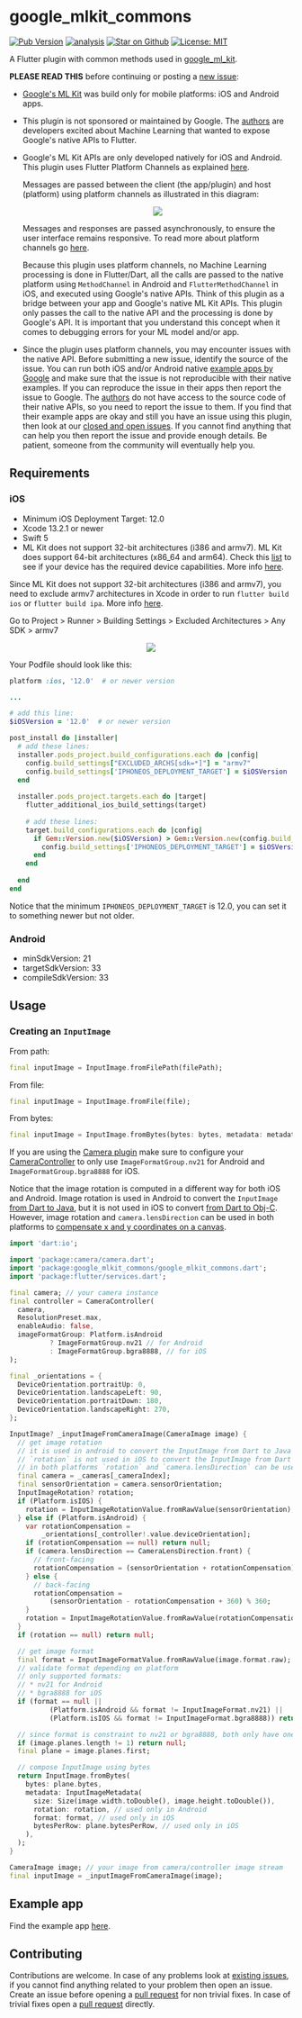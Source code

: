 # google\_mlkit\_commons

[![Pub Version](https://img.shields.io/pub/v/google_mlkit_commons)](https://pub.dev/packages/google_mlkit_commons)
[![analysis](https://github.com/flutter-ml/google_ml_kit_flutter/actions/workflows/flutter.yml/badge.svg)](https://github.com/flutter-ml/google_ml_kit_flutter/actions)
[![Star on Github](https://img.shields.io/github/stars/flutter-ml/google_ml_kit_flutter.svg?style=flat&logo=github&colorB=deeppink&label=stars)](https://github.com/flutter-ml/google_ml_kit_flutter)
[![License: MIT](https://img.shields.io/badge/license-MIT-purple.svg)](https://opensource.org/licenses/MIT)

A Flutter plugin with common methods used in [google\_ml\_kit](https://github.com/flutter-ml/google_ml_kit_flutter).

**PLEASE READ THIS** before continuing or posting a [new issue](https://github.com/flutter-ml/google_ml_kit_flutter/issues):

- [Google's ML Kit](https://developers.google.com/ml-kit) was build only for mobile platforms: iOS and Android apps.

- This plugin is not sponsored or maintained by Google. The [authors](https://github.com/flutter-ml/google_ml_kit_flutter/blob/master/AUTHORS) are developers excited about Machine Learning that wanted to expose Google's native APIs to Flutter.

- Google's ML Kit APIs are only developed natively for iOS and Android. This plugin uses Flutter Platform Channels as explained [here](https://docs.flutter.dev/development/platform-integration/platform-channels).

  Messages are passed between the client (the app/plugin) and host (platform) using platform channels as illustrated in this diagram:

  <p align="center" width="100%">
    <img src="https://docs.flutter.dev/assets/images/docs/PlatformChannels.png"> 
  </p>

  Messages and responses are passed asynchronously, to ensure the user interface remains responsive. To read more about platform channels go [here](https://docs.flutter.dev/development/platform-integration/platform-channels).

  Because this plugin uses platform channels, no Machine Learning processing is done in Flutter/Dart, all the calls are passed to the native platform using `MethodChannel` in Android and `FlutterMethodChannel` in iOS, and executed using Google's native APIs. Think of this plugin as a bridge between your app and Google's native ML Kit APIs. This plugin only passes the call to the native API and the processing is done by Google's API. It is important that you understand this concept when it comes to debugging errors for your ML model and/or app.

- Since the plugin uses platform channels, you may encounter issues with the native API. Before submitting a new issue, identify the source of the issue. You can run both iOS and/or Android native [example apps by Google](https://github.com/googlesamples/mlkit) and make sure that the issue is not reproducible with their native examples. If you can reproduce the issue in their apps then report the issue to Google. The [authors](https://github.com/flutter-ml/google_ml_kit_flutter/blob/master/AUTHORS) do not have access to the source code of their native APIs, so you need to report the issue to them. If you find that their example apps are okay and still you have an issue using this plugin, then look at our [closed and open issues](https://github.com/flutter-ml/google_ml_kit_flutter/issues). If you cannot find anything that can help you then report the issue and provide enough details. Be patient, someone from the community will eventually help you.

## Requirements

### iOS

- Minimum iOS Deployment Target: 12.0
- Xcode 13.2.1 or newer
- Swift 5
- ML Kit does not support 32-bit architectures (i386 and armv7). ML Kit does support 64-bit architectures (x86_64 and arm64). Check this [list](https://developer.apple.com/support/required-device-capabilities/) to see if your device has the required device capabilities. More info [here](https://developers.google.com/ml-kit/migration/ios).

Since ML Kit does not support 32-bit architectures (i386 and armv7), you need to exclude armv7 architectures in Xcode in order to run `flutter build ios` or `flutter build ipa`. More info [here](https://developers.google.com/ml-kit/migration/ios).

Go to Project > Runner > Building Settings > Excluded Architectures > Any SDK > armv7

<p align="center" width="100%">
  <img src="https://github.com/flutter-ml/google_ml_kit_flutter/blob/master/resources/build_settings_01.png">
</p>

Your Podfile should look like this:

```ruby
platform :ios, '12.0'  # or newer version

...

# add this line:
$iOSVersion = '12.0'  # or newer version

post_install do |installer|
  # add these lines:
  installer.pods_project.build_configurations.each do |config|
    config.build_settings["EXCLUDED_ARCHS[sdk=*]"] = "armv7"
    config.build_settings['IPHONEOS_DEPLOYMENT_TARGET'] = $iOSVersion
  end
  
  installer.pods_project.targets.each do |target|
    flutter_additional_ios_build_settings(target)
    
    # add these lines:
    target.build_configurations.each do |config|
      if Gem::Version.new($iOSVersion) > Gem::Version.new(config.build_settings['IPHONEOS_DEPLOYMENT_TARGET'])
        config.build_settings['IPHONEOS_DEPLOYMENT_TARGET'] = $iOSVersion
      end
    end
    
  end
end
```

Notice that the minimum `IPHONEOS_DEPLOYMENT_TARGET` is 12.0, you can set it to something newer but not older.

### Android

- minSdkVersion: 21
- targetSdkVersion: 33
- compileSdkVersion: 33

## Usage

### Creating an `InputImage`

From path:

```dart
final inputImage = InputImage.fromFilePath(filePath);
```

From file:

```dart
final inputImage = InputImage.fromFile(file);
```

From bytes:

```dart
final inputImage = InputImage.fromBytes(bytes: bytes, metadata: metadata);
```

If you are using the [Camera plugin](https://pub.dev/packages/camera) make sure to configure your [CameraController](https://pub.dev/documentation/camera/latest/camera/CameraController-class.html) to only use `ImageFormatGroup.nv21` for Android and `ImageFormatGroup.bgra8888` for iOS.

Notice that the image rotation is computed in a different way for both iOS and Android. Image rotation is used in Android to convert the `InputImage` [from Dart to Java](https://github.com/flutter-ml/google_ml_kit_flutter/blob/master/packages/google_mlkit_commons/android/src/main/java/com/google_mlkit_commons/InputImageConverter.java), but it is not used in iOS to convert [from Dart to Obj-C](https://github.com/flutter-ml/google_ml_kit_flutter/blob/master/packages/google_mlkit_commons/ios/Classes/MLKVisionImage%2BFlutterPlugin.m). However, image rotation and `camera.lensDirection` can be used in both platforms to [compensate x and y coordinates on a canvas](https://github.com/flutter-ml/google_ml_kit_flutter/blob/master/packages/example/lib/vision_detector_views/painters/coordinates_translator.dart).

```dart
import 'dart:io';

import 'package:camera/camera.dart';
import 'package:google_mlkit_commons/google_mlkit_commons.dart';
import 'package:flutter/services.dart';

final camera; // your camera instance
final controller = CameraController(
  camera,
  ResolutionPreset.max,
  enableAudio: false,
  imageFormatGroup: Platform.isAndroid
          ? ImageFormatGroup.nv21 // for Android
          : ImageFormatGroup.bgra8888, // for iOS
);

final _orientations = {
  DeviceOrientation.portraitUp: 0,
  DeviceOrientation.landscapeLeft: 90,
  DeviceOrientation.portraitDown: 180,
  DeviceOrientation.landscapeRight: 270,
};

InputImage? _inputImageFromCameraImage(CameraImage image) {
  // get image rotation
  // it is used in android to convert the InputImage from Dart to Java
  // `rotation` is not used in iOS to convert the InputImage from Dart to Obj-C
  // in both platforms `rotation` and `camera.lensDirection` can be used to compensate `x` and `y` coordinates on a canvas
  final camera = _cameras[_cameraIndex];
  final sensorOrientation = camera.sensorOrientation;
  InputImageRotation? rotation;
  if (Platform.isIOS) {
    rotation = InputImageRotationValue.fromRawValue(sensorOrientation);
  } else if (Platform.isAndroid) {
    var rotationCompensation =
        _orientations[_controller!.value.deviceOrientation];
    if (rotationCompensation == null) return null;
    if (camera.lensDirection == CameraLensDirection.front) {
      // front-facing
      rotationCompensation = (sensorOrientation + rotationCompensation) % 360;
    } else {
      // back-facing
      rotationCompensation =
          (sensorOrientation - rotationCompensation + 360) % 360;
    }
    rotation = InputImageRotationValue.fromRawValue(rotationCompensation);
  }
  if (rotation == null) return null;

  // get image format
  final format = InputImageFormatValue.fromRawValue(image.format.raw);
  // validate format depending on platform
  // only supported formats:
  // * nv21 for Android
  // * bgra8888 for iOS
  if (format == null ||
          (Platform.isAndroid && format != InputImageFormat.nv21) ||
          (Platform.isIOS && format != InputImageFormat.bgra8888)) return null;

  // since format is constraint to nv21 or bgra8888, both only have one plane
  if (image.planes.length != 1) return null;
  final plane = image.planes.first;

  // compose InputImage using bytes
  return InputImage.fromBytes(
    bytes: plane.bytes,
    metadata: InputImageMetadata(
      size: Size(image.width.toDouble(), image.height.toDouble()),
      rotation: rotation, // used only in Android
      format: format, // used only in iOS
      bytesPerRow: plane.bytesPerRow, // used only in iOS
    ),
  );
}

CameraImage image; // your image from camera/controller image stream
final inputImage = _inputImageFromCameraImage(image);
```

## Example app

Find the example app [here](https://github.com/flutter-ml/google_ml_kit_flutter/tree/master/packages/example).

## Contributing

Contributions are welcome.
In case of any problems look at [existing issues](https://github.com/flutter-ml/google_ml_kit_flutter/issues), if you cannot find anything related to your problem then open an issue.
Create an issue before opening a [pull request](https://github.com/flutter-ml/google_ml_kit_flutter/pulls) for non trivial fixes.
In case of trivial fixes open a [pull request](https://github.com/flutter-ml/google_ml_kit_flutter/pulls) directly.
